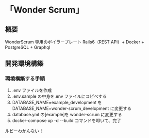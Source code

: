 # 「Wonder Scrum」

## 概要

WonderScrum 専用のボイラープレート Rails6（REST API）+ Docker + PostgreSQL + Graphql

## 開発環境構築

### 環境構築する手順

1. .env ファイルを作成
2. .env.sample の中身を.env ファイルにコピペする
3. DATABASE_NAME=example_development を DATABASE_NAME=wonder-scrum_development に変更する
4. database.yml の[example]を wonder-scrum に変更する
5. docker-compose up -d --build コマンドを叩いて、完了

ルビーわかんない！
